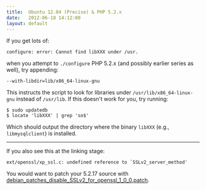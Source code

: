 ```yaml
---
title:  Ubuntu 12.04 (Precise) & PHP 5.2.x
date:   2012-06-18 14:12:00
layout: default
---
```


If you get lots of:

    configure: error: Cannot find libXXX under /usr.

when you attempt to `./configure` PHP 5.2.x (and possibly earlier series as well), try appending:

    --with-libdir=lib/x86_64-linux-gnu

This instructs the script to look for libraries under `/usr/lib/x86_64-linux-gnu` instead of `/usr/lib`. If this doesn't work for you, try running:

    $ sudo updatedb
    $ locate 'libXXX' | grep 'so$'

Which should output the directory where the binary `libXXX` (e.g., `libmysqlclient`) is installed.

----

If you also see this at the linking stage:

    ext/openssl/xp_ssl.c: undefined reference to `SSLv2_server_method'

You would want to patch your 5.2.17 source with [debian_patches_disable_SSLv2_for_openssl_1_0_0.patch](https://bugs.php.net/patch-display.php?bug_id=54736&patch=debian_patches_disable_SSLv2_for_openssl_1_0_0.patch&revision=latest).
